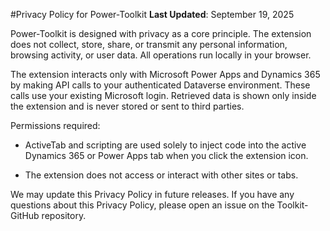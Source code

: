 #Privacy Policy for Power-Toolkit
**Last Updated**: September 19, 2025

Power-Toolkit is designed with privacy as a core principle. 
The extension does not collect, store, share, 
or transmit any personal information, browsing activity, or user data. 
All operations run locally in your browser.

The extension interacts only with Microsoft Power Apps and Dynamics 365 by making API calls to your authenticated Dataverse environment.
These calls use your existing Microsoft login. 
Retrieved data is shown only inside the extension and is never stored or sent to third parties.

Permissions required:

- ActiveTab and scripting are used solely to inject code into the active Dynamics 365 or Power Apps tab when you click the extension icon.
  
- The extension does not access or interact with other sites or tabs.

We may update this Privacy Policy in future releases. 
If you have any questions about this Privacy Policy, please open an issue on the Toolkit-GitHub repository.
